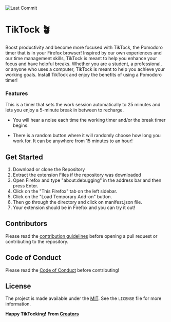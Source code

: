 ![Last Commit](https://img.shields.io/badge/last_commit-February-orange)

# TikTock 🪴
Boost productivity and become  more focused with TikTock, the Pomodoro timer that is in your Firefox browser! Inspired by our own experiences and our time management skills, TikTock is meant to help you enhance your focus and have helpful breaks. Whether you are a student, a professional, or anyone who uses a computer, TikTock is meant to help you achieve your working goals. Install TikTock and enjoy the benefits of using a Pomodoro timer! 

### Features
This is a timer that sets the work session automatically to 25 minutes and lets you enjoy a 5-minute break in between to recharge. 

- You will hear a noise each time the working timer and/or the break timer begins.

- There is a random button where it will randomly choose how long you work for. It can be anywhere from 15 minutes to an hour!

## Get Started
1. Download or clone the Repository
2. Extract the extension Files if the repository was downloaded
3. Open Firefox and type "about:debugging" in the address bar and then press Enter. 
4. Click on the "This Firefox" tab on the left sidebar. 
5. Click on the "Load Temporary Add-on" button.
6. Then go through the directory and click on manifest.json file. 
7. Your extension should be in Firefox and you can try it out! 

## Contributors 
Please read the [contribution guidelines](CONTRIBUTING.md) before opening a pull request or contributing to the repository.

## Code of Conduct
Please read the [Code of Conduct](CODE-OF-CONDUCT.md) before contributing! 

## License
The project is made available under the [MIT](LICENSE). See the `LICENSE` file for more information. 

**Happy TikTocking!**
**From [Creators](AUTHORS.md)**